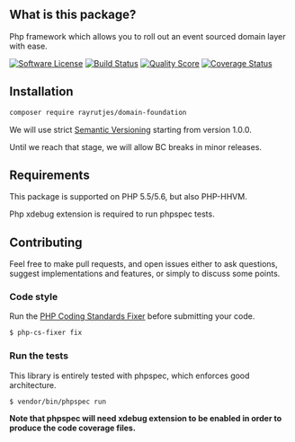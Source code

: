 
What is this package?
---------------------

Php framework which allows you to roll out an event sourced domain layer with ease.

[![Software License](https://img.shields.io/badge/license-MIT-brightgreen.svg?style=flat-square)](LICENSE.md)
[![Build Status](https://img.shields.io/travis/RayRutjes/domain-foundation/master.svg?style=flat-square)](https://travis-ci.org/RayRutjes/domain-foundation)
[![Quality Score](https://img.shields.io/scrutinizer/g/RayRutjes/domain-foundation.svg?style=flat-square)](https://scrutinizer-ci.com/g/RayRutjes/domain-foundation)
[![Coverage Status](https://img.shields.io/scrutinizer/coverage/g/RayRutjes/domain-foundation.svg?style=flat-square)](https://scrutinizer-ci.com/g/RayRutjes/domain-foundation/code-structure)


Installation
------------
```bash
composer require rayrutjes/domain-foundation
```

We will use strict [Semantic Versioning](http://semver.org/) starting from version 1.0.0.

Until we reach that stage, we will allow BC breaks in minor releases.


Requirements
------------

This package is supported on PHP 5.5/5.6, but also PHP-HHVM.

Php xdebug extension is required to run phpspec tests.


Contributing
------------

Feel free to make pull requests, and open issues either to ask questions, suggest implementations and features, or simply to discuss some points.

### Code style

Run the [PHP Coding Standards Fixer](http://cs.sensiolabs.org/) before submitting your code.
```bash
$ php-cs-fixer fix
```

### Run the tests

This library is entirely tested with phpspec, which enforces good architecture.
```
$ vendor/bin/phpspec run
```
**Note that phpspec will need xdebug extension to be enabled in order to produce the code coverage files.**

